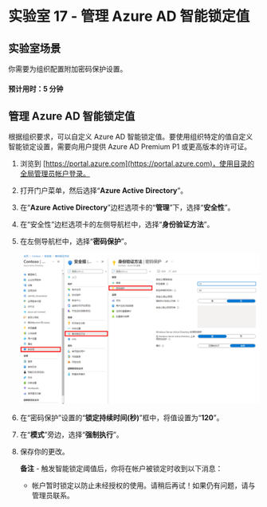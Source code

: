 ﻿---
lab:
    title: '17 - 管理 Azure AD 智能锁定值'
    learning path: '02'
    module: '模块 03 - 计划、实现和管理条件访问'
---

# 实验室 17 - 管理 Azure AD 智能锁定值

## 实验室场景

你需要为组织配置附加密码保护设置。

#### 预计用时：5 分钟


## 管理 Azure AD 智能锁定值

根据组织要求，可以自定义 Azure AD 智能锁定值。要使用组织特定的值自定义智能锁定设置，需要向用户提供 Azure AD Premium P1 或更高版本的许可证。

1. 浏览到 [https://portal.azure.com](https://portal.azure.com)，使用目录的全局管理员帐户登录。

1. 打开门户菜单，然后选择“**Azure Active Directory**”。

1. 在“**Azure Active Directory**”边栏选项卡的“**管理**”下，选择“**安全性**”。

1. 在“安全性”边栏选项卡的左侧导航栏中，选择“**身份验证方法**”。

1. 在左侧导航栏中，选择“**密码保护**”。

    ![显示“身份验证方法”边栏选项卡的屏幕图像，其中突出显示了用于浏览到“密码身份验证”的选项](./media/lp2-mod3-browse-to-password-protection.png)

1. 在“密码保护”设置的“**锁定持续时间(秒)**”框中，将值设置为“**120**”。

1. 在“**模式**”旁边，选择“**强制执行**”。

1. 保存你的更改。

    **备注** - 触发智能锁定阈值后，你将在帐户被锁定时收到以下消息：
    - 帐户暂时锁定以防止未经授权的使用。请稍后再试！如果仍有问题，请与管理员联系。
